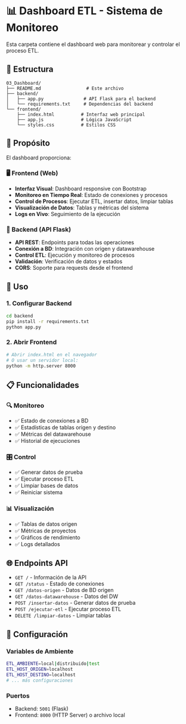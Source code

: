# 📊 Dashboard ETL - Sistema de Monitoreo

Esta carpeta contiene el dashboard web para monitorear y controlar el proceso ETL.

## 📁 Estructura

```
03_Dashboard/
├── README.md                 # Este archivo
├── backend/
│   ├── app.py               # API Flask para el backend
│   └── requirements.txt     # Dependencias del backend
└── frontend/
    ├── index.html          # Interfaz web principal
    ├── app.js              # Lógica JavaScript
    └── styles.css          # Estilos CSS
```

## 🎯 Propósito

El dashboard proporciona:

### 🖥️ Frontend (Web)
- **Interfaz Visual**: Dashboard responsive con Bootstrap
- **Monitoreo en Tiempo Real**: Estado de conexiones y procesos
- **Control de Procesos**: Ejecutar ETL, insertar datos, limpiar tablas
- **Visualización de Datos**: Tablas y métricas del sistema
- **Logs en Vivo**: Seguimiento de la ejecución

### 🔧 Backend (API Flask)
- **API REST**: Endpoints para todas las operaciones
- **Conexión a BD**: Integración con origen y datawarehouse
- **Control ETL**: Ejecución y monitoreo de procesos
- **Validación**: Verificación de datos y estados
- **CORS**: Soporte para requests desde el frontend

## 🚀 Uso

### 1. Configurar Backend
```bash
cd backend
pip install -r requirements.txt
python app.py
```

### 2. Abrir Frontend
```bash
# Abrir index.html en el navegador
# O usar un servidor local:
python -m http.server 8000
```

## 📋 Funcionalidades

### 🔍 Monitoreo
- ✅ Estado de conexiones a BD
- ✅ Estadísticas de tablas origen y destino
- ✅ Métricas del datawarehouse
- ✅ Historial de ejecuciones

### 🎛️ Control
- ✅ Generar datos de prueba
- ✅ Ejecutar proceso ETL
- ✅ Limpiar bases de datos
- ✅ Reiniciar sistema

### 📊 Visualización
- ✅ Tablas de datos origen
- ✅ Métricas de proyectos
- ✅ Gráficos de rendimiento
- ✅ Logs detallados

## 🌐 Endpoints API

- `GET /` - Información de la API
- `GET /status` - Estado de conexiones
- `GET /datos-origen` - Datos de BD origen
- `GET /datos-datawarehouse` - Datos del DW
- `POST /insertar-datos` - Generar datos de prueba
- `POST /ejecutar-etl` - Ejecutar proceso ETL
- `DELETE /limpiar-datos` - Limpiar tablas

## 🔧 Configuración

### Variables de Ambiente
```bash
ETL_AMBIENTE=local|distribuido|test
ETL_HOST_ORIGEN=localhost
ETL_HOST_DESTINO=localhost
# ... más configuraciones
```

### Puertos
- Backend: `5001` (Flask)
- Frontend: `8000` (HTTP Server) o archivo local
